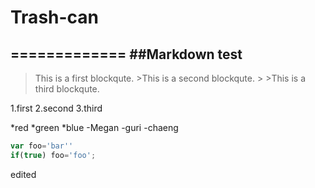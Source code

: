 # Trash-can
=============
##Markdown test
---------------
>This is a first blockqute.
>     >This is a second blockqute.
>     >     >This is a third blockqute.

1.first
2.second
3.third

*red
  *green
    *blue
-Megan
  -guri
    -chaeng
```javascript
var foo='bar''
if(true) foo='foo';
```

edited
